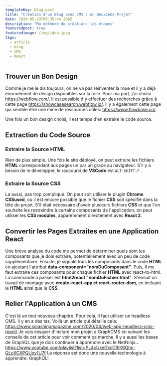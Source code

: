 ```yaml
---
templateKey: blog-post
title: "Création d'un Blog avec CMS : un Deuxième Projet"
date: 2020-05-29T09:35:44.280Z
description: "Ma méthode de création: les étapes"
featuredpost: true
featuredimage: /img/idea.jpeg
tags:
  - article
  - blog
  - CMS
  - React
---
```

## Trouver un Bon Design

Comme je me le dis toujours, on ne va pas réinventer la roue et il y a déjà énormément de design disponibles sur la toile. Pour ma part, j'ai choisi <https://webflow.com/>. Il est possible d'y effectuer des recherches grâce à cette page <https://showcasesearch.webflow.io/>.
Il y a également cette page qui semble être une mine de ressources utiles:
<https://www.flowbase.co/>

Une fois un bon design choisi, il est temps d'en extraire le code source.

## Extraction du Code Source

### Extraire la Source HTML

Rien de plus simple. Une fois le site déployé, on peut extraire les fichiers **HTML** correspondant aux pages un par un grace au navigateur. S'il y a besoin de le développer, le raccourci de **VSCode** est `ALT-SHIFT-F` .



### Extraire la Source CSS

La aussi, pas trop compliqué. On peut soit utiliser le plugin **Chrome** **CSSused**, ou il est encore possible que le fichier **CSS** soit spécifié dans la tête du projet. S'il était nécessaire d'avoir plusieurs fichiers **CSS** et que l'on souhaite les restreindre à certains composants de l'application, on peut utiliser les **CSS modules**, apparemment directement avec **React 2**.

## Convertir les Pages Extraites en une Application React

Une brève analyse du code me permet de déterminer quels sont les composants que je dois extraire, potentiellement avec un peu de code supplémentaire. Ensuite, je signale tous les composants dans le code **HTML** en ajoutant l'attribut **data-component="nomDuComposant"**.
Puis, il me faut extraire ces composants pour chaque fichier **HTML** avec react-to-html. La commande a passer est **html2react "nomDuFichier.html"**.
S'ensuit un travail de montage avec **create-react-app et react-router-dom**, en incluant le **HTML** ainsi que le **CSS**.

## Relier l'Application à un CMS

C'est là un tout nouveau chapitre. Pour cela, il faut utiliser un headless CMS. Il y en a des tas. Voilà un article qui détaille cela:
<https://www.smashingmagazine.com/2020/04/web-app-headless-cms-react/>
Je vais essayer d'inclure mon projet à GraphCMS en suivant les conseils de cet article pour voir comment ça marche. Il y a aussi les bases de GraphQL que je dois continuer à apprendre avec le NetNinja...
<https://www.youtube.com/playlist?list=PL4cUxeGkcC9iK6Qhn-QLcXCXPQUov1U7f>
La réponse est donc une nouvelle technologie à apprendre: GraphQL!